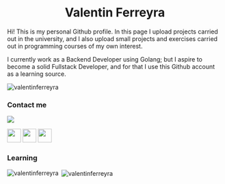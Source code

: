 <h1 align="center">Valentin Ferreyra</h1>
Hi! This is my personal Github profile. In this page I upload projects carried out in the university, and I also upload small projects and exercises carried out in programming courses of my own interest.

I currently work as a Backend Developer using Golang; but I aspire to become a solid Fullstack Developer, and for that I use this Github account as a learning source.
<p align="left"> <img src="https://komarev.com/ghpvc/?username=valentinferreyra&label=Profile%20views&color=0e75b6&style=flat" alt="valentinferreyra" /> </p>

### Contact me 
<a href="mailto:valentinferreyradev@gmail.com"><img src="https://img.shields.io/badge/-valentinferreyradev@gmail.com-D14836?style=flat&logo=Gmail&logoColor=white"/></a>
<p align="left"> <a href="https://www.github.com/valentinferreyra" target="_blank" rel="noreferrer"><img src="https://raw.githubusercontent.com/danielcranney/readme-generator/main/public/icons/socials/github-dark.svg" width="32" height="32" /></a> 
    <a href="http://www.instagram.com/valensferreyra" target="_blank" rel="noreferrer"><img src="https://raw.githubusercontent.com/danielcranney/readme-generator/main/public/icons/socials/instagram.svg" width="32" height="32"/></a> 
<a href="https://www.linkedin.com/in/valentinferreyra" target="_blank" rel="noreferrer"><img src="https://raw.githubusercontent.com/danielcranney/readme-generator/main/public/icons/socials/linkedin.svg" width="32" height="32" /></a> 

### Learning
<p><img align="left" src="https://github-readme-stats.vercel.app/api/top-langs?username=valentinferreyra&show_icons=true&locale=en&layout=compact" alt="valentinferreyra" /></p>
<p>&nbsp;<img align="center" src="https://github-readme-stats.vercel.app/api?username=valentinferreyra&show_icons=true&locale=en" alt="valentinferreyra" /></p>
